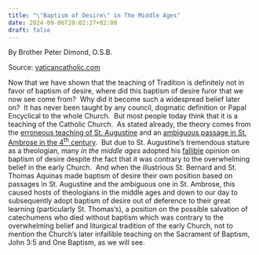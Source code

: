 ```yaml
---
title: "\"Baptism of Desire\" in The Middle Ages"
date: 2024-09-06T20:02:27+02:00
draft: false
---
```



By Brother Peter Dimond, O.S.B.

Source: [vaticancatholic.com](https://vaticancatholic.com/baptism-of-desire-in-the-middle-ages/)


<p>Now that we have shown that the teaching of Tradition is definitely not in favor of baptism of desire, where did this baptism of desire furor that we now see come from?  Why did it become such a widespread belief later on?  It has never been taught by any council, dogmatic definition or Papal Encyclical to the whole Church.  But most people today think that it is a teaching of the Catholic Church.  As stated already, the theory comes from the <a href="https://vaticancatholic.com/st-augustine-and-baptism-of-desire/">erroneous teaching of St. Augustine</a> and an <a href="https://vaticancatholic.com/st-ambrose-and-baptism-of-desire/">ambiguous passage in St. Ambrose in the 4<sup>th</sup> century</a>.  But due to St. Augustine’s tremendous stature as a theologian, many <em>in the middle ages</em> adopted his <u>fallible</u> opinion on baptism of desire despite the fact that it was contrary to the overwhelming belief in the early Church.  And when the illustrious St. Bernard and St. Thomas Aquinas made baptism of desire their own position based on passages in St. Augustine and the ambiguous one in St. Ambrose, this caused hosts of theologians in the middle ages and down to our day to subsequently adopt baptism of desire out of deference to their great learning (particularly St. Thomas’s), a position on the possible salvation of catechumens who died without baptism which was contrary to the overwhelming belief and liturgical tradition of the early Church, not to mention the Church’s later infallible teaching on the Sacrament of Baptism, John 3:5 and One Baptism, as we will see.</p>
</div>
